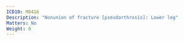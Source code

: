 ```yaml
---
ICD10: M8416
Description: "Nonunion of fracture [pseudarthrosis]: Lower leg"
Matters: No
Weight: 0
---
```

